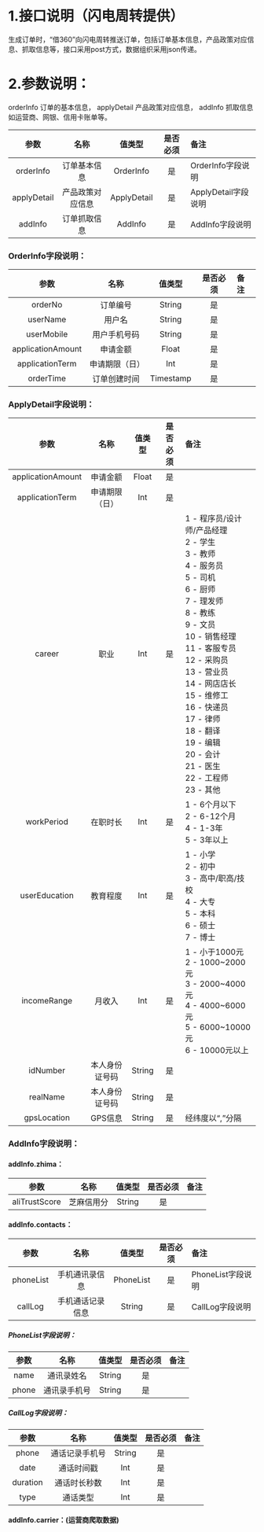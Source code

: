 # 1.接口说明（闪电周转提供）
生成订单时，“借360”向闪电周转推送订单，包括订单基本信息，产品政策对应信息、抓取信息等，接口采用post方式，数据组织采用json传递。
# 2.参数说明：
orderInfo 订单的基本信息， applyDetail 产品政策对应信息， addInfo 抓取信息如运营商、网银、信用卡账单等。

| 参数 | 名称 | 值类型 | 是否必须 | 备注 |
| :----: | :----: | :----: | :----: | :---- |
| orderInfo | 订单基本信息 | OrderInfo | 是 | OrderInfo字段说明 |
| applyDetail | 产品政策对应信息 | ApplyDetail | 是 | ApplyDetail字段说明 |
| addInfo | 订单抓取信息 | AddInfo | 是 | AddInfo字段说明 |

### OrderInfo字段说明：
| 参数 | 名称 | 值类型 | 是否必须 | 备注 |
| :----: | :----: | :----: | :----: | :---- |
| orderNo | 订单编号 | String | 是 |  |
| userName | 用户名 | String | 是 |  |
| userMobile | 用户手机号码 | String | 是 |  |
| applicationAmount | 申请金额 | Float | 是 |  |
| applicationTerm | 申请期限（日） | Int | 是 |  |
| orderTime | 订单创建时间 | Timestamp | 是 |  |

### ApplyDetail字段说明：
| 参数 | 名称 | 值类型 | 是否必须 | 备注 |
| :----: | :----: | :----: | :----: | :---- |
| applicationAmount | 申请金额	 | Float | 是 |  |
| applicationTerm | 申请期限（日） | Int | 是 |  |
| career | 职业 | Int | 是 | 1 - 程序员/设计师/产品经理<br>2 - 学生<br>3 - 教师<br>4 - 服务员<br>5 - 司机<br>6 - 厨师<br>7 - 理发师<br>8 - 教练<br>9 - 文员<br>10 - 销售经理<br>11 - 客服专员<br>12 - 采购员<br>13 - 营业员<br>14 - 网店店长<br>15 - 维修工<br>16 - 快递员<br>17 - 律师<br>18 - 翻译<br>19 - 编辑<br>20 - 会计<br>21 - 医生<br>22 - 工程师<br>23 - 其他 |
| workPeriod | 在职时长 | Int | 是 | 1 - 6个月以下<br>2 - 6-12个月<br>4 - 1-3年<br>5 - 3年以上 |
| userEducation | 教育程度 | Int | 是 | 1 - 小学<br>2 - 初中<br>3 - 高中/职高/技校<br>4 - 大专<br>5 - 本科<br>6 - 硕士<br>7 - 博士 |
| incomeRange | 月收入 | Int | 是 | 1 - 小于1000元<br>2 - 1000~2000元<br>3 - 2000~4000元<br>4 - 4000~6000元<br>5 - 6000~10000元<br>6 - 10000元以上 |
| idNumber | 本人身份证号码 | String | 是 |  |
| realName | 本人身份证号码 | String | 是 |  |
| gpsLocation | GPS信息 | String | 是 | 经纬度以“,”分隔 |

### AddInfo字段说明：

#### addInfo.zhima：
| 参数 | 名称 | 值类型 | 是否必须 | 备注 |
| :----: | :----: | :----: | :----: | :---- |
| aliTrustScore | 芝麻信用分 | String | 是 |  |

#### addInfo.contacts：
| 参数 | 名称 | 值类型 | 是否必须 | 备注 |
| :----: | :----: | :----: | :----: | :---- |
| phoneList | 手机通讯录信息 | PhoneList | 是 | PhoneList字段说明 |
| callLog | 手机通话记录信息 | String | 是 | CallLog字段说明 |

##### PhoneList字段说明：
| 参数 | 名称 | 值类型 | 是否必须 | 备注 |
| :----: | :----: | :----: | :----: | :---- |
| name | 通讯录姓名 | String | 是 |  |
| phone | 通讯录手机号 | String | 是 |  |

##### CallLog字段说明：
| 参数 | 名称 | 值类型 | 是否必须 | 备注 |
| :----: | :----: | :----: | :----: | :---- |
| phone | 通话记录手机号 | String | 是 |  |
| date | 通话时间戳 | Int | 是 |  |
| duration | 通话时长秒数 | Int | 是 |  |
| type | 通话类型 | Int | 是 |  |

#### addInfo.carrier：(运营商爬取数据)
